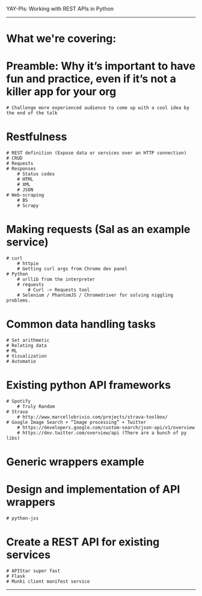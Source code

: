 YAY-PIs: Working with REST APIs in Python

---

# What we're covering:
# Preamble: Why it’s important to have fun and practice, even if it’s not a killer app for your org
    # Challenge more experienced audience to come up with a cool idea by the end of the talk
# Restfulness
    # REST definition (Expose data or services over an HTTP connection)
    # CRUD
    # Requests
    # Responses
        # Status codes
        # HTML
        # XML
        # JSON
    # Web-scraping
        # BS
        # Scrapy
# Making requests (Sal as an example service)
    # curl
        # httpie
        # Getting curl args from Chrome dev panel
    # Python
        # urllib from the interpreter
        # requests
            # Curl -> Requests tool
        # Selenium / PhantomJS / Chromedriver for solving niggling problems.
# Common data handling tasks
    # Set arithmetic
    # Relating data
    # ML
    # Visualization
    # Automatio
# Existing python API frameworks
    # Spotify
        # Truly Random
    # Strava
        # http://www.marcellobrivio.com/projects/strava-toolbox/
    # Google Image Search + “Image processing” + Twitter
        # https://developers.google.com/custom-search/json-api/v1/overview
        # https://dev.twitter.com/overview/api (There are a bunch of py libs)
# Generic wrappers example
# Design and implementation of API wrappers
    # python-jss
# Create a REST API for existing services
    # APIStar super fast
    # Flask
    # Munki client manifest service

---